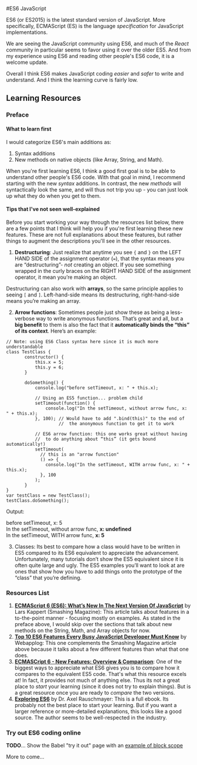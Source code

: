 #ES6 JavaScript

ES6 (or ES2015) is the latest standard version of JavaScript.  More specifically, ECMAScript (ES) is the language *specification* for JavaScript implementations.

We are seeing the JavaScript community using ES6, and much of the *React* community in particular seems to favor using it over the older ES5.  And from my experience using ES6 and reading other people's ES6 code, it is a welcome update.

Overall I think ES6 makes JavaScript coding *easier* and *safer* to write and understand.  And I think the learning curve is fairly low. 


## Learning Resources

### Preface

#### What to learn first
I would categorize ES6's main additions as: 
1. Syntax additions
2. New methods on native objects (like Array, String, and Math).

When you're first learning ES6, I think a good first goal is to be able to understand other people's ES6 code.  With that goal in mind, I recommend starting with the new *syntax* additions.  In contrast, the new *methods* will syntactically look the same, and will thus not trip you up - you can just look up what they do when you get to them.

#### Tips that I've not seen well-explained

Before you start working your way through the resources list below, there are a few points that I think will help you if you're first learning these new features.  These are not full explanations about these features, but rather things to augment the descriptions you'll see in the other resources.

1. **Destructuring**:  Just realize that anytime you see `{` and `}` on the LEFT HAND SIDE of the assignment operator (`=`), that the syntax means you are “destructuring”- *not* creating an object.  If you see something wrapped in the curly braces on the RIGHT HAND SIDE of the assignment operator, it mean you’re making an object.

 Destructuring can also work with **arrays**, so the same principle applies to seeing `[` and `]`.  Left-hand-side means its destructuring, right-hand-side means you’re making an array.

2.  **Arrow functions**:  Sometimes people just show these as being a less-verbose way to write anonymous functions.  That’s great and all, but a **big benefit** to them is also the fact that it **automatically binds the “this” of its context**.  Here’s an example:

 ```
// Note: using ES6 Class syntax here since it is much more understandable
class TestClass {
        constructor() {
            this.x = 5;
            this.y = 6;
        }
  
        doSomething() {
            console.log("before setTimeout, x: " + this.x);
            
            // Using an ES5 function... problem child
            setTimeout(function() {  
                console.log("In the setTimeout, without arrow func, x: " + this.x);
            }, 100); // Would have to add ".bind(this)" to the end of 
                     //  the anonymous function to get it to work
            
            // ES6 arrow function: this one works great without having
            //  to do anything about “this” (it gets bound automatically!)
            setTimeout(
              // this is an "arrow function"
              () => { 
                console.log("In the setTimeout, WITH arrow func, x: " + this.x); 
              }, 100
            );
        }
}
var testClass = new TestClass();
testClass.doSomething();
```
Output:
 <p class="code-output">
 before setTimeout, x: 5 <br />
 In the setTimeout, without arrow func, <strong>x: undefined</strong> <br />
 In the setTimeout, WITH arrow func,  <strong>x: 5</strong> <br />
 </p>


3. Classes:  Its best to compare how a class would have to be written in ES5 compared to its ES6 equivalent to appreciate the advancement.  Unfortunately, many tutorials don’t show the ES5 equivalent since it is often quite large and ugly.  The ES5 examples you’ll want to look at are ones that show how you have to add things onto the prototype of the “class” that you’re defining. 


### Resources List

1. **[ECMAScript 6 (ES6): What’s New In The Next Version Of JavaScript](http://www.smashingmagazine.com/2015/10/es6-whats-new-next-version-javascript/)** by Lars Kappert (Smashing Magazine): This article talks about features in a to-the-point manner - focusing mostly on examples.  As stated in the preface above, I would skip over the sections that talk about new methods on the String, Math, and Array objects for now.  
2. **[Top 10 ES6 Features Every Busy JavaScript Developer Must Know](http://webapplog.com/es6/)** by Webapplog: This one complements the Smashing Magazine article above because it talks about a few different features than what that one does. 
3. **[ECMASCript 6 - New Features: Overview & Comparison](http://es6-features.org/#Constants)**:  One of the biggest ways to appreciate what ES6 gives you is to compare how it compares to the equivalent ES5 code.  That's what this resource excels at!  In fact, it provides not much of anything else.  Thus its not a great place to *start* your learning (since it does not try to explain things).  But is a great resource once you are ready to *compare* the two versions.
5. [**Exploring ES6**](http://exploringjs.com/es6/index.html) by Dr. Axel Rauschmayer:  This is a full ebook.  Its probably not the best place to start your learning. But if you want a larger reference or more-detailed explanations, this looks like a good source.  The author seems to be well-respected in the industry.

### Try out ES6 coding online

<p class="todo-note">
<strong>TODO</strong>... Show the Babel "try it out" page with an <a href="{{ book.linkBabelEditorBlockScopeExample }}">example of block scope</a>
</p>


More to come...